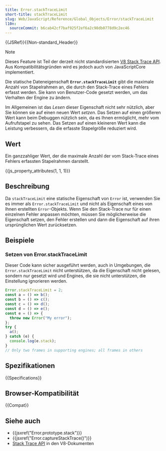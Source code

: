 ```yaml
---
title: Error.stackTraceLimit
short-title: stackTraceLimit
slug: Web/JavaScript/Reference/Global_Objects/Error/stackTraceLimit
l10n:
  sourceCommit: b6cab42cf7baf925f2ef6a2c98db0778d9c2ec46
---
```


{{JSRef}}{{Non-standard_Header}}

> [!NOTE]
> Dieses Feature ist Teil der derzeit nicht standardisierten [V8 Stack Trace API](https://v8.dev/docs/stack-trace-api). Aus Kompatibilitätsgründen wird es jedoch auch von JavaScriptCore implementiert.

Die statische Dateneigenschaft **`Error.stackTraceLimit`** gibt die maximale Anzahl von Stapelrahmen an, die durch den Stack-Trace eines Fehlers erfasst werden. Sie kann von Benutzer-Code gesetzt werden, um das Verhalten der Engine zu ändern.

Im Allgemeinen ist das _Lesen_ dieser Eigenschaft nicht sehr nützlich, aber Sie können sie auf einen neuen Wert _setzen_. Das Setzen auf einen größeren Wert kann beim Debuggen nützlich sein, da es Ihnen ermöglicht, mehr vom Aufrufstapel zu sehen. Das Setzen auf einen kleineren Wert kann die Leistung verbessern, da die erfasste Stapelgröße reduziert wird.

## Wert

Ein ganzzahliger Wert, der die maximale Anzahl der vom Stack-Trace eines Fehlers erfassten Stapelrahmen darstellt.

{{js_property_attributes(1, 1, 1)}}

## Beschreibung

Da `stackTraceLimit` eine statische Eigenschaft von `Error` ist, verwenden Sie es immer als `Error.stackTraceLimit` und nicht als Eigenschaft eines von Ihnen erstellten `Error`-Objekts. Wenn Sie den Stack-Trace nur für einen einzelnen Fehler anpassen möchten, müssen Sie möglicherweise die Eigenschaft setzen, den Fehler erstellen und dann die Eigenschaft auf ihren ursprünglichen Wert zurücksetzen.

## Beispiele

### Setzen von Error.stackTraceLimit

Dieser Code kann sicher ausgeführt werden, auch in Umgebungen, die `Error.stackTraceLimit` nicht unterstützen, da die Eigenschaft nicht gelesen, sondern nur gesetzt wird und Engines, die sie nicht unterstützen, die Einstellung ignorieren werden.

```js
Error.stackTraceLimit = 2;
const a = () => b();
const b = () => c();
const c = () => d();
const d = () => e();
const e = () => {
  throw new Error("My error");
};
try {
  a();
} catch (e) {
  console.log(e.stack);
}
// Only two frames in supporting engines; all frames in others
```

## Spezifikationen

{{Specifications}}

## Browser-Kompatibilität

{{Compat}}

## Siehe auch

- {{jsxref("Error.prototype.stack")}}
- {{jsxref("Error.captureStackTrace()")}}
- [Stack Trace API](https://v8.dev/docs/stack-trace-api) in den V8-Dokumenten
